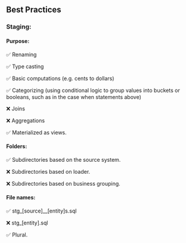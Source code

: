 ## Best Practices

### Staging:

#### Purpose:

✅ Renaming

✅ Type casting

✅ Basic computations (e.g. cents to dollars)

✅ Categorizing (using conditional logic to group values into buckets or booleans, such as in the case when statements above)

❌ Joins 

❌ Aggregations

✅ Materialized as views.


#### Folders:

✅ Subdirectories based on the source system.

❌ Subdirectories based on loader.

❌ Subdirectories based on business grouping.


#### File names:

✅ stg_[source]__[entity]s.sql

❌ stg_[entity].sql 

✅ Plural. 
